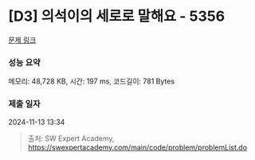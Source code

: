 # [D3] 의석이의 세로로 말해요 - 5356 

[문제 링크](https://swexpertacademy.com/main/code/problem/problemDetail.do?contestProbId=AWVWgkP6sQ0DFAUO) 

### 성능 요약

메모리: 48,728 KB, 시간: 197 ms, 코드길이: 781 Bytes

### 제출 일자

2024-11-13 13:34



> 출처: SW Expert Academy, https://swexpertacademy.com/main/code/problem/problemList.do